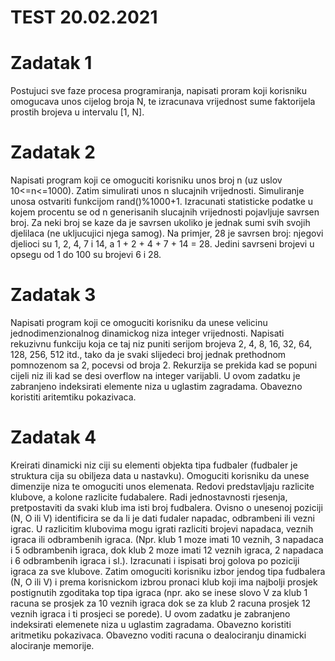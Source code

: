 # TEST 20.02.2021

# Zadatak 1

Postujuci sve faze procesa programiranja, napisati proram koji korisniku omogucava unos cijelog broja N, te izracunava vrijednost sume faktorijela prostih brojeva u intervalu [1, N].

# Zadatak 2
Napisati program koji ce omoguciti korisniku unos broj n (uz uslov 10<=n<=1000). Zatim simulirati unos n slucajnih vrijednosti. Simuliranje unosa ostvariti funkcijom rand()%1000+1. Izracunati statisticke podatke u kojem procentu se od n generisanih slucajnih vrijednosti pojavljuje savrsen broj. Za neki broj se kaze da je savrsen ukoliko je jednak sumi svih svojih djelilaca (ne ukljucujici njega samog). Na primjer, 28 je savrsen broj: njegovi djelioci su 1, 2, 4, 7 i 14, a 1 + 2 + 4 + 7 + 14 = 28. Jedini savrseni brojevi u opsegu od 1 do 100 su brojevi 6 i 28.

# Zadatak 3
Napisati program koji ce omoguciti korisniku da unese velicinu jednodimenzionalnog dinamickog niza integer vrijednosti. Napisati rekuzivnu funkciju koja ce taj niz puniti serijom brojeva 2, 4, 8, 16, 32, 64, 128, 256, 512 itd., tako da je svaki slijedeci broj jednak prethodnom pomnozenom sa 2, pocevsi od broja 2. Rekurzija se prekida kad se popuni cijeli niz ili kad se desi overflow na integer varijabli. U ovom zadatku je zabranjeno indeksirati elemente niza u uglastim zagradama. Obavezno koristiti aritemtiku pokazivaca.

# Zadatak 4
Kreirati dinamicki niz ciji su elementi objekta tipa fudbaler (fudbaler je struktura cija su obiljeza data u nastavku). Omoguciti korisniku da unese dimenzije niza te omoguciti unos elemenata. Redovi predstavljaju razlicite klubove, a kolone razlicite fudabalere. Radi jednostavnosti rjesenja, pretpostaviti da svaki klub ima isti broj fudbalera. Ovisno o unesenoj poziciji (N, O ili V) identificira se da li je dati fudaler napadac, odbrambeni ili vezni igrac. U razlicitim klubovima mogu igrati razliciti brojevi napadaca, veznih igraca ili odbrambenih igraca. (Npr. klub 1 moze imati 10 veznih, 3 napadaca i 5 odbrambenih igraca, dok klub 2 moze imati 12 veznih igraca, 2 napadaca i 6 odbrambenih igraca i sl.). Izracunati i ispisati broj golova po poziciji igraca za sve klubove. Zatim omoguciti korisniku izbor jendog tipa fudbalera (N, O ili V) i prema korisnickom izbrou pronaci klub koji ima najbolji prosjek postignutih zgoditaka top tipa igraca (npr. ako se inese slovo V za klub 1 racuna se prosjek za 10 veznih igraca dok se za klub 2 racuna prosjek 12 veznih igraca i ti prosjeci se porede). U ovom zadatku je zabranjeno indeksirati elemenete niza u uglastim zagradama. Obavezno koristiti aritmetiku pokazivaca. Obavezno voditi racuna o dealociranju dinamicki alociranje memorije.
